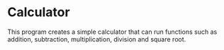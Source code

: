 # Calculator
This program creates a simple calculator that can run functions such as addition, subtraction, multiplication, division and square root.
